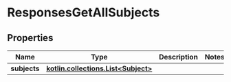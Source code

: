 
# ResponsesGetAllSubjects

## Properties
| Name | Type | Description | Notes |
| ------------ | ------------- | ------------- | ------------- |
| **subjects** | [**kotlin.collections.List&lt;Subject&gt;**](Subject.md) |  |  |



